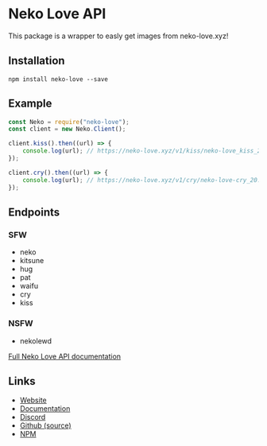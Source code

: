 # Neko Love API

This package is a wrapper to easly get images from neko-love.xyz!

## Installation

```
npm install neko-love --save
```

## Example

```js
const Neko = require("neko-love");
const client = new Neko.Client();

client.kiss().then((url) => {
    console.log(url); // https://neko-love.xyz/v1/kiss/neko-love_kiss_24.jpg
});

client.cry().then((url) => {
    console.log(url); // https://neko-love.xyz/v1/cry/neko-love-cry_20.gif
});
```

## Endpoints

### SFW

*   neko
*   kitsune
*   hug
*   pat
*   waifu
*   cry
*   kiss

### NSFW

*   nekolewd

[Full Neko Love API documentation](https://docs.neko-love.xyz/)

## Links

*   [Website](https://neko-love.xyz)
*   [Documentation](https://docs.neko-love.xyz/)
*   [Discord](https://discord.gg/byThR3v)
*   [Github (source)](https://github.com/Androz2091/neko-love)
*   [NPM](https://npmjs.com/neko-love)